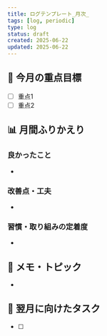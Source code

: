 ```yaml
---
title: ログテンプレート_月次_
tags: [log, periodic]
type: log
status: draft
created: 2025-06-22
updated: 2025-06-22
---
```


## 🎯 今月の重点目標
- [ ] 重点1
- [ ] 重点2

## 📊 月間ふりかえり
### 良かったこと
- 

### 改善点・工夫
- 

### 習慣・取り組みの定着度
- 

## 🔖 メモ・トピック
- 

## 📅 翌月に向けたタスク
- [ ] 
